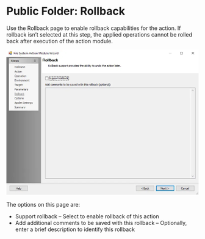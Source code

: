 # Public Folder: Rollback

Use the Rollback page to enable rollback capabilities for the action. If rollback isn’t selected at
this step, the applied operations cannot be rolled back after execution of the action module.

![Public Folder Action Module Wizard Rollback page](../../../../../static/img/product_docs/accessanalyzer/admin/action/filesystem/rollback.webp)

The options on this page are:

- Support rollback – Select to enable rollback of this action
- Add additional comments to be saved with this rollback – Optionally, enter a brief description to
  identify this rollback
